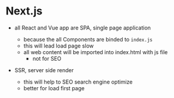 # Next.js

- all React and Vue app are SPA, single page application
  - because the all Components are binded to `index.js`
  - this will lead load page slow
  - all web content will be imported into index.html with js file
    - not for SEO
    
- SSR, server side render
  - this will help to SEO search engine optimize
  - better for load first page
